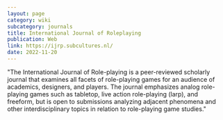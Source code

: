 ```yaml
---
layout: page
category: wiki
subcategory: journals
title: International Journal of Roleplaying
publication: Web
link: https://ijrp.subcultures.nl/
date: 2022-11-20
---
```


"The International Journal of Role-playing is a peer-reviewed scholarly journal that examines all facets of role-playing games for an audience of academics, designers, and players. The journal emphasizes analog role-playing games such as tabletop, live action role-playing (larp), and freeform, but is open to submissions analyzing adjacent phenomena and other interdisciplinary topics in relation to role-playing game studies."
